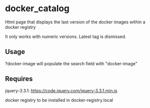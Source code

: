 # docker_catalog
Html page that displays the last version of the docker images within a docker registry

It only works with numeric versions. Latest tag is dismissed.

## Usage
?docker-image will populate the search field with "docker-image"


## Requires
jquery-3.3.1: https://code.jquery.com/jquery-3.3.1.min.js

docker registry to be installed in docker-registry.local


